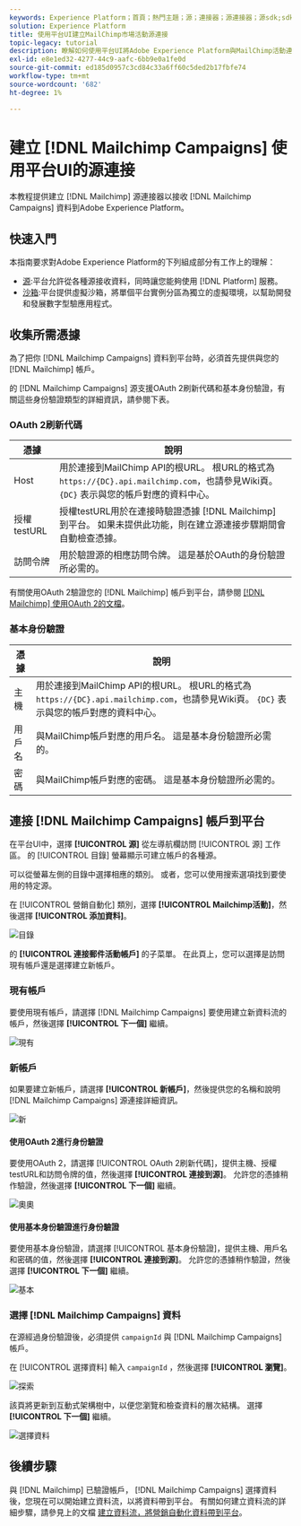```yaml
---
keywords: Experience Platform；首頁；熱門主題；源；連接器；源連接器；源sdk;sdk;SDK
solution: Experience Platform
title: 使用平台UI建立MailChimp市場活動源連接
topic-legacy: tutorial
description: 瞭解如何使用平台UI將Adobe Experience Platform與MailChimp活動連接。
exl-id: e8e1ed32-4277-44c9-aafc-6bb9e0a1fe0d
source-git-commit: ed185d0957c3cd84c33a6ff60c5ded2b17fbfe74
workflow-type: tm+mt
source-wordcount: '682'
ht-degree: 1%

---
```


# 建立 [!DNL Mailchimp Campaigns] 使用平台UI的源連接

本教程提供建立 [!DNL Mailchimp] 源連接器以接收 [!DNL Mailchimp Campaigns] 資料到Adobe Experience Platform。

## 快速入門

本指南要求對Adobe Experience Platform的下列組成部分有工作上的理解：

* [源](../../../../home.md):平台允許從各種源接收資料，同時讓您能夠使用 [!DNL Platform] 服務。
* [沙箱](../../../../../sandboxes/home.md):平台提供虛擬沙箱，將單個平台實例分區為獨立的虛擬環境，以幫助開發和發展數字型驗應用程式。

## 收集所需憑據

為了把你 [!DNL Mailchimp Campaigns] 資料到平台時，必須首先提供與您的 [!DNL Mailchimp] 帳戶。

的 [!DNL Mailchimp Campaigns] 源支援OAuth 2刷新代碼和基本身份驗證，有關這些身份驗證類型的詳細資訊，請參閱下表。

### OAuth 2刷新代碼

| 憑據 | 說明 |
| --- | --- |
| Host | 用於連接到MailChimp API的根URL。 根URL的格式為 `https://{DC}.api.mailchimp.com`，也請參見Wiki頁。 `{DC}` 表示與您的帳戶對應的資料中心。 |
| 授權testURL | 授權testURL用於在連接時驗證憑據 [!DNL Mailchimp] 到平台。 如果未提供此功能，則在建立源連接步驟期間會自動檢查憑據。 |
| 訪問令牌 | 用於驗證源的相應訪問令牌。 這是基於OAuth的身份驗證所必需的。 |

有關使用OAuth 2驗證您的 [!DNL Mailchimp] 帳戶到平台，請參閱 [[!DNL Mailchimp] 使用OAuth 2的文檔](https://mailchimp.com/developer/marketing/guides/access-user-data-oauth-2/)。

### 基本身份驗證

| 憑據 | 說明 |
| --- | --- |
| 主機 | 用於連接到MailChimp API的根URL。 根URL的格式為 `https://{DC}.api.mailchimp.com`，也請參見Wiki頁。 `{DC}` 表示與您的帳戶對應的資料中心。 |
| 用戶名 | 與MailChimp帳戶對應的用戶名。 這是基本身份驗證所必需的。 |
| 密碼 | 與MailChimp帳戶對應的密碼。 這是基本身份驗證所必需的。 |

## 連接 [!DNL Mailchimp Campaigns] 帳戶到平台

在平台UI中，選擇 **[!UICONTROL 源]** 從左導航欄訪問 [!UICONTROL 源] 工作區。 的 [!UICONTROL 目錄] 螢幕顯示可建立帳戶的各種源。

可以從螢幕左側的目錄中選擇相應的類別。 或者，您可以使用搜索選項找到要使用的特定源。

在 [!UICONTROL 營銷自動化] 類別，選擇 **[!UICONTROL Mailchimp活動]**，然後選擇 **[!UICONTROL 添加資料]**。

![目錄](../../../../images/tutorials/create/mailchimp-campaigns/catalog.png)

的 **[!UICONTROL 連接郵件活動帳戶]** 的子菜單。 在此頁上，您可以選擇是訪問現有帳戶還是選擇建立新帳戶。

### 現有帳戶

要使用現有帳戶，請選擇 [!DNL Mailchimp Campaigns] 要使用建立新資料流的帳戶，然後選擇 **[!UICONTROL 下一個]** 繼續。

![現有](../../../../images/tutorials/create/mailchimp-campaigns/existing.png)

### 新帳戶

如果要建立新帳戶，請選擇 **[!UICONTROL 新帳戶]**，然後提供您的名稱和說明 [!DNL Mailchimp Campaigns] 源連接詳細資訊。

![新](../../../../images/tutorials/create/mailchimp-campaigns/new.png)

#### 使用OAuth 2進行身份驗證

要使用OAuth 2，請選擇 [!UICONTROL OAuth 2刷新代碼]，提供主機、授權testURL和訪問令牌的值，然後選擇 **[!UICONTROL 連接到源]**。 允許您的憑據稍作驗證，然後選擇 **[!UICONTROL 下一個]** 繼續。

![奧奧](../../../../images/tutorials/create/mailchimp-campaigns/oauth.png)

#### 使用基本身份驗證進行身份驗證

要使用基本身份驗證，請選擇 [!UICONTROL 基本身份驗證]，提供主機、用戶名和密碼的值，然後選擇 **[!UICONTROL 連接到源]**。 允許您的憑據稍作驗證，然後選擇 **[!UICONTROL 下一個]** 繼續。

![基本](../../../../images/tutorials/create/mailchimp-campaigns/basic.png)

### 選擇 [!DNL Mailchimp Campaigns] 資料

在源經過身份驗證後，必須提供 `campaignId` 與 [!DNL Mailchimp Campaigns] 帳戶。

在 [!UICONTROL 選擇資料] 輸入 `campaignId` ，然後選擇 **[!UICONTROL 瀏覽]**。

![探索](../../../../images/tutorials/create/mailchimp-campaigns/explore.png)

該頁將更新到互動式架構樹中，以便您瀏覽和檢查資料的層次結構。 選擇 **[!UICONTROL 下一個]** 繼續。

![選擇資料](../../../../images/tutorials/create/mailchimp-campaigns/select-data.png)

## 後續步驟

與 [!DNL Mailchimp] 已驗證帳戶， [!DNL Mailchimp Campaigns] 選擇資料後，您現在可以開始建立資料流，以將資料帶到平台。 有關如何建立資料流的詳細步驟，請參見上的文檔 [建立資料流，將營銷自動化資料帶到平台](../../dataflow/marketing-automation.md)。
